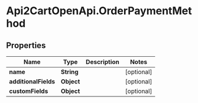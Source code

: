 # Api2CartOpenApi.OrderPaymentMethod

## Properties

Name | Type | Description | Notes
------------ | ------------- | ------------- | -------------
**name** | **String** |  | [optional] 
**additionalFields** | **Object** |  | [optional] 
**customFields** | **Object** |  | [optional] 


